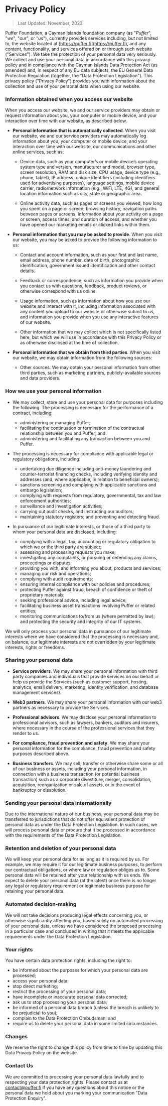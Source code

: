 # Privacy Policy

> Last Updated: November, 2023

Puffer Foundation, a Cayman Islands foundation company (as "_Puffer_", "_we_", "_our_", or "_us_"), currently provides services including, but not limited to, the website located at [https://puffer.fi](https://puffer.fi), and any content, functionality, and services offered on or through such website ("Services"). We take the protection of your personal data very seriously. We collect and use your personal data in accordance with this privacy policy and in compliance with the Cayman Islands Data Protection Act (as amended) and, in respect of any EU data subjects, the EU General Data Protection Regulation (together, the "Data Protection Legislation"). This privacy policy ("Privacy Policy") provides you with information about the collection and use of your personal data when using our website.

### Information obtained when you access our website

When you access our website, we and our service providers may obtain or request information about you, your computer or mobile device, and your interaction over time with our website, as described below.
 
- **Personal information that is automatically collected**. When you visit our website, we and our service providers may automatically log information about you, your computer or mobile device, and your interaction over time with our website, our communications and other online services, such as:
  - Device data, such as your computer’s or mobile device’s operating system type and version, manufacturer and model, browser type, screen resolution, RAM and disk size, CPU usage, device type (e.g., phone, tablet), IP address, unique identifiers (including identifiers used for advertising purposes), language settings, mobile device carrier, radio/network information (e.g., WiFi, LTE, 4G), and general location information such as city, state or geographic area.
 
  - Online activity data, such as pages or screens you viewed, how long you spent on a page or screen, browsing history, navigation paths between pages or screens, information about your activity on a page or screen, access times, and duration of access, and whether you have opened our marketing emails or clicked links within them.

- **Personal information that you may be asked to provide**. When you visit our website, you may be asked to provide the following information to us:
  - Contact and account information, such as your first and last name, email address, phone number, date of birth, photographic identification, government issued identification and other contact details.
 
  - Feedback or correspondence, such as information you provide when you contact us with questions, feedback, product reviews, or otherwise correspond with us online.

  - Usage information, such as information about how you use our website and interact with it, including information associated with any content you upload to our website or otherwise submit to us, and information you provide when you use any interactive features of our website.

  - Other information that we may collect which is not specifically listed here, but which we will use in accordance with this Privacy Policy or as otherwise disclosed at the time of collection.

- **Personal information that we obtain from third parties**. When you visit our website, we may obtain information from the following sources:
  - Other sources. We may obtain your personal information from other third parties, such as marketing partners, publicly-available sources and data providers.


### How we use your personal information
- We may collect, store and use your personal data for purposes including the following. The processing is necessary for the performance of a contract, including:
  - administering or managing Puffer;
  - facilitating the continuation or termination of the contractual relationship between you and Puffer; and
  - administering and facilitating any transaction between you and Puffer.

- The processing is necessary for compliance with applicable legal or regulatory obligations, including:
  - undertaking due diligence including anti-money laundering and counter-terrorist financing checks, including verifying identity and addresses (and, where applicable, in relation to beneficial owners);
  - sanctions screening and complying with applicable sanctions and embargo legislation;
  - complying with requests from regulatory, governmental, tax and law enforcement authorities;
  - surveillance and investigation activities;
  - carrying out audit checks, and instructing our auditors;
  - maintaining statutory registers; and preventing and detecting fraud.

- In pursuance of our legitimate interests, or those of a third party to whom your personal data are disclosed, including:
  - complying with a legal, tax, accounting or regulatory obligation to which we or the third party are subject;
  - assessing and processing requests you make;
  - investigating any complaints, or pursuing or defending any claims, proceedings or disputes;
  - providing you with, and informing you about, products and services;
  - managing our risk and operations;
  - complying with audit requirements;
  - ensuring internal compliance with our policies and procedures;
  - protecting Puffer against fraud, breach of confidence or theft of proprietary materials;
  - seeking professional advice, including legal advice;
  - facilitating business asset transactions involving Puffer or related entities;
  - monitoring communications to/from us (where permitted by law); and protecting the security and integrity of our IT systems.

We will only process your personal data in pursuance of our legitimate interests where we have considered that the processing is necessary and, on balance, our legitimate interests are not overridden by your legitimate interests, rights or freedoms.

### Sharing your personal data
  - **Service providers**. We may share your personal information with third party companies and individuals that provide services on our behalf or help us provide the Services (such as customer support, hosting, analytics, email delivery, marketing, identity verification, and database management services).

  - **Web3 partners**. We may share your personal information with our web3 partners as necessary to provide the Services.

  - **Professional advisors**. We may disclose your personal information to professional advisors, such as lawyers, bankers, auditors and insurers, where necessary in the course of the professional services that they render to us.

  - **For compliance, fraud prevention and safety**. We may share your personal information for the compliance, fraud prevention and safety purposes described above.

  - **Business transfers**. We may sell, transfer or otherwise share some or all of our business or assets, including your personal information, in connection with a business transaction (or potential business transaction) such as a corporate divestiture, merger, consolidation, acquisition, reorganization or sale of assets, or in the event of bankruptcy or dissolution.

### Sending your personal data internationally
Due to the international nature of our business, your personal data may be transferred to jurisdictions that do not offer equivalent protection of personal data as under the Data Protection Legislation. In such cases, we will process personal data or procure that it be processed in accordance with the requirements of the Data Protection Legislation.

### ‍Retention and deletion of your personal data
We will keep your personal data for as long as it is required by us. For example, we may require it for our legitimate business purposes, to perform our contractual obligations, or where law or regulation obliges us to. Some personal data will be retained after your relationship with us ends. We expect to delete your personal data (at the latest) once there is no longer any legal or regulatory requirement or legitimate business purpose for retaining your personal data.

### Automated decision-making
We will not take decisions producing legal effects concerning you, or otherwise significantly affecting you, based solely on automated processing of your personal data, unless we have considered the proposed processing in a particular case and concluded in writing that it meets the applicable requirements under the Data Protection Legislation.

### Your rights
You have certain data protection rights, including the right to:
  - be informed about the purposes for which your personal data are processed;
  - access your personal data;
  - stop direct marketing;
  - restrict the processing of your personal data;
  - have incomplete or inaccurate personal data corrected;
  - ask us to stop processing your personal data;
  - be informed of a personal data breach (unless the breach is unlikely to be prejudicial to you);
  - complain to the Data Protection Ombudsman; and
  - require us to delete your personal data in some limited circumstances.

### Changes
We reserve the right to change this policy from time to time by updating this Data Privacy Policy on the website.

### Contact Us
We are committed to processing your personal data lawfully and to respecting your data protection rights. Please contact us at contact@puffer.fi if you have any questions about this notice or the personal data we hold about you marking your communication "Data Protection Enquiry".